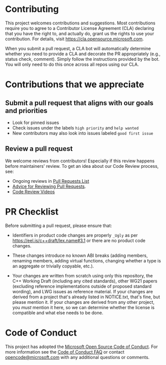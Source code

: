# Contributing

This project welcomes contributions and suggestions. Most contributions require you to agree to a
Contributor License Agreement (CLA) declaring that you have the right to, and actually do, grant us
the rights to use your contribution. For details, visit https://cla.opensource.microsoft.com.

When you submit a pull request, a CLA bot will automatically determine whether you need to provide
a CLA and decorate the PR appropriately (e.g., status check, comment). Simply follow the instructions
provided by the bot. You will only need to do this once across all repos using our CLA.

# Contributions that we appreciate

## Submit a pull request that aligns with our goals and priorities

 * Look for pinned issues
 * Check issues under the labels `high priority` and `help wanted`
 * New contributors may also look into issues labeled `good first issue`

## Review a pull request

We welcome reviews from contributors! Especially if this review happens before maintainers' review.
To get an idea about our Code Review process, see:
 * Ongoing reviews in [Pull Requests List](https://github.com/microsoft/STL/pulls)
 * [Advice for Reviewing Pull Requests](https://github.com/microsoft/STL/wiki/Advice-for-Reviewing-Pull-Requests).
 * [Code Review Videos](https://github.com/microsoft/STL/wiki/Code-Review-Videos!)

# PR Checklist

Before submitting a pull request, please ensure that:

* Identifiers in product code changes are properly `_Ugly` as per
  https://eel.is/c++draft/lex.name#3.1 or there are no product code changes.

* These changes introduce no known ABI breaks (adding members, renaming
  members, adding virtual functions, changing whether a type is an aggregate
  or trivially copyable, etc.).

* Your changes are written from scratch using only this repository, the C++
  Working Draft (including any cited standards), other WG21 papers (excluding
  reference implementations outside of proposed standard wording), and LWG
  issues as reference material. If your changes are derived from a project
  that's already listed in NOTICE.txt, that's fine, but please mention it.
  If your changes are derived from any other project, you *must* mention it
  here, so we can determine whether the license is compatible and what else
  needs to be done.

# Code of Conduct

This project has adopted the [Microsoft Open Source Code of Conduct](https://opensource.microsoft.com/codeofconduct/).
For more information see the [Code of Conduct FAQ](https://opensource.microsoft.com/codeofconduct/faq/) or
contact [opencode@microsoft.com](mailto:opencode@microsoft.com) with any additional questions or comments.
